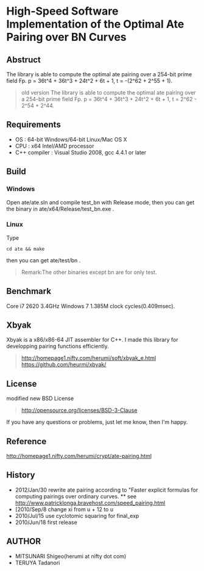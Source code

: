 
High-Speed Software Implementation of the Optimal Ate Pairing over BN Curves
=============

Abstruct
-------------

The library is able to compute the optimal ate pairing over a 254-bit prime field Fp.
p = 36t^4 + 36t^3 + 24t^2 + 6t + 1, t = -(2^62 + 2^55 + 1).

> old version
>The library is able to compute the optimal ate pairing over a 254-bit prime field Fp.
>p = 36t^4 + 36t^3 + 24t^2 + 6t + 1, t = 2^62 - 2^54 + 2^44.

Requirements
-------------

* OS : 64-bit Windows/64-bit Linux/Mac OS X
* CPU : x64 Intel/AMD processor
* C++ compiler : Visual Studio 2008, gcc 4.4.1 or later

Build
-------------

### Windows

Open ate/ate.sln and compile test_bn with Release mode,
then you can get the binary in ate/x64/Release/test_bn.exe .

### Linux

Type

    cd ate && make

then you can get ate/test/bn .

>Remark:The other binaries except bn are for only test.

Benchmark
-------------

Core i7 2620 3.4GHz Windows 7 1.385M clock cycles(0.409msec).

Xbyak
-------------

Xbyak is a x86/x86-64 JIT assembler for C++.
I made this library for developping pairing functions efficiently.
>http://homepage1.nifty.com/herumi/soft/xbyak_e.html
>https://github.com/heurmi/xbyak/

License
-------------

modified new BSD License
>http://opensource.org/licenses/BSD-3-Clause

If you have any questions or problems, just let me know, then I'm happy.

Reference
-------------

http://homepage1.nifty.com/herumi/crypt/ate-pairing.html

History
-------------

* 2012/Jan/30 rewrite ate pairing according to "Faster explicit formulas for computing pairings over ordinary curves.
** see http://www.patricklonga.bravehost.com/speed_pairing.html
* [2010/Sep/8 change xi from u + 12 to u
* 2010/Jul/15 use cyclotomic squaring for final_exp
* 2010/Jun/18 first release

AUTHOR
-------------

* MITSUNARI Shigeo(herumi at nifty dot com)
* TERUYA Tadanori

